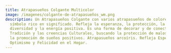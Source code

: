 ```yaml
---
title: Atrapasueños Colgante Multicolor
image: /imagenes/colgante-de-atrapasueños_wm.png
description: Un Atrapasueños Colgante con varios atrapasueños de colores es un
  símbolo rico en significado. Refleja la esperanza, la protección, la
  diversidad y la energía positiva. Es una forma de decorar y de conectar con la
  Tradición y las creencias Culturales, buscando la protección de malos sueños y
  la promoción de sueños positivos. Atrapasueños arcoíris. Refleja Esperanza
  Optimismo y Felicidad en el Hogar.
---
```

